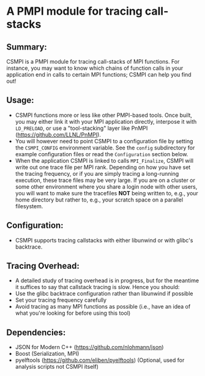 # A PMPI module for tracing call-stacks

## Summary:
CSMPI is a PMPI module for tracing call-stacks of MPI functions. For instance, 
you may want to know which chains of function calls in your application end in
calls to certain MPI functions; CSMPI can help you find out!

## Usage:
* CSMPI functions more or less like other PMPI-based tools. Once built, you may either link it with your MPI application directly, interpose it with `LD_PRELOAD`, or use a "tool-stacking" layer like PnMPI (https://github.com/LLNL/PnMPI).
* You will however need to point CSMPI to a configuration file by setting the `CSMPI_CONFIG` environment variable. See the `config` subdirectory for example configuration files or read the `Configuration` section below.
* When the application CSMPI is linked to calls `MPI_Finalize`, CSMPI will write out one trace file per MPI rank. Depending on how you have set the tracing frequency, or if you are simply tracing a long-running execution, these trace files may be very large. If you are on a cluster or some other environment where you share a login node with other users, you will want to make sure the tracefiles **NOT** being written to, e.g., your home directory but rather to, e.g., your scratch space on a parallel filesystem. 

## Configuration:
* CSMPI supports tracing callstacks with either libunwind or with glibc's backtrace. 

## Tracing Overhead:
* A detailed study of tracing overhead is in progress, but for the meantime it suffices to say that callstack tracing is slow. Hence you should:
* Use the glibc backtrace configuration rather than libunwind if possible
* Set your tracing frequency carefully
* Avoid tracing as many MPI functions as possible (i.e., have an idea of what you're looking for before using this tool)

## Dependencies:
* JSON for Modern C++ (https://github.com/nlohmann/json)
* Boost (Serialization, MPI)
* pyelftools (https://github.com/eliben/pyelftools) (Optional, used for analysis scripts not CSMPI itself)
